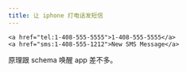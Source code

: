 ```yaml
---
title: 让 iphone 打电话发短信
---
```


```
<a href="tel:1-408-555-5555">1-408-555-5555</a>
<a href="sms:1-408-555-1212">New SMS Message</a>
```

原理跟 schema 唤醒 app 差不多。